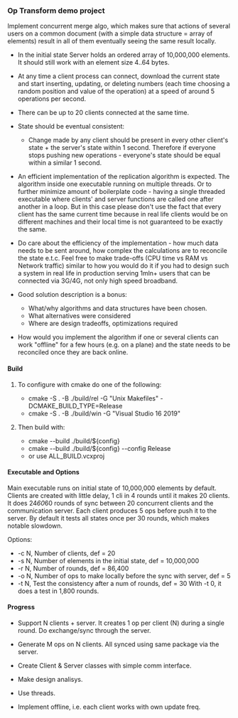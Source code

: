 ### Op Transform demo project

Implement concurrent merge algo, which makes sure that actions of several users on a common document 
(with a simple data structure = array of elements) result in all of them eventually seeing the same result locally.

- In the initial state Server holds an ordered array of 10,000,000 elements. It should still work with an element size 4..64 bytes.
- At any time a client process can connect, download the current state and start inserting, updating, or deleting numbers 
  (each time choosing a random position and value of the operation) at a speed of around 5 operations per second.
- There can be up to 20 clients connected at the same time.
- State should be eventual consistent:
  - Change made by any client should be present in every other client's state + the server's state within 1 second. 
    Therefore if everyone stops pushing new operations - everyone's state should be equal within a similar 1 second.

- An efficient implementation of the replication algorithm is expected. 
  The algorithm inside one executable running on multiple threads.
  Or to further minimize amount of boilerplate code - having a single threaded executable where clients' and server 
  functions are called one after another in a loop. But in this case please don't use the fact that every client has 
  the same current time because in real life clients would be on different machines and their local time is not guaranteed 
  to be exactly the same.
- Do care about the efficiency of the implementation - how much data needs to be sent around, how complex the calculations 
  are to reconcile the state e.t.c. Feel free to make trade-offs (CPU time vs RAM vs Network traffic) similar to 
  how you would do it if you had to design such a system in real life in production serving 1mln+ users that can be 
  connected via 3G/4G, not only high speed broadband.
- Good solution description is a bonus:
  - What/why algorithms and data structures have been chosen.
  - What alternatives were considered
  - Where are design tradeoffs, optimizations required
- How would you implement the algorithm if one or several clients can work "offline" for a few hours (e.g. on a plane) 
  and the state needs to be reconciled once they are back online.

#### Build

1. To configure with cmake do one of the following:
   * cmake -S . -B ./build/rel -G "Unix Makefiles" -DCMAKE_BUILD_TYPE=Release
   * cmake -S . -B ./build/win -G "Visual Studio 16 2019"

2. Then build with:
   * cmake --build ./build/${config}
   * cmake --build ./build/${config} --config Release
   * or use ALL_BUILD.vcxproj

#### Executable and Options

Main executable runs on initial state of 10,000,000 elements by default.
Clients are created with little delay, 1 cli in 4 rounds until it makes 20 clients.
It does 24*60*60 rounds of sync between 20 concurrent clients and the communication server.
Each client produces 5 ops before push it to the server.
By default it tests all states once per 30 rounds, which makes notable slowdown.

Options:
  * -c N, Number of clients, def = 20
  * -s N, Number of elements in the initial state, def = 10,000,000
  * -r N, Number of rounds, def = 86,400
  * -o N, Number of ops to make locally before the sync with server, def = 5
  * -t N, Test the consistency after a num of rounds, def = 30
          With -t 0, it does a test in 1,800 rounds.

#### Progress

* Support N clients + server. It creates 1 op per client (N) during a single round. 
  Do exchange/sync through the server.

* Generate M ops on N clients. All synced using same package via the server.

* Create Client & Server classes with simple comm interface.

- Make design analisys.

- Use threads.

- Implement offline, i.e. each client works with own update freq.
